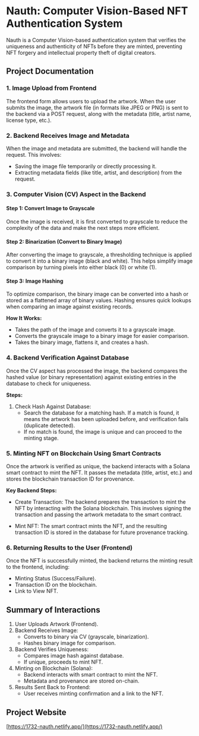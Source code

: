 # Nauth: Computer Vision-Based NFT Authentication System

Nauth is a Computer Vision-based authentication system that verifies the uniqueness and authenticity of NFTs before they are minted, preventing NFT forgery and intellectual property theft of digital creators.

## Project Documentation

### 1. Image Upload from Frontend
The frontend form allows users to upload the artwork. When the user submits the image, the artwork file (in formats like JPEG or PNG) is sent to the backend via a POST request, along with the metadata (title, artist name, license type, etc.).

### 2. Backend Receives Image and Metadata
When the image and metadata are submitted, the backend will handle the request. This involves:
- Saving the image file temporarily or directly processing it.
- Extracting metadata fields (like title, artist, and description) from the request.

### 3. Computer Vision (CV) Aspect in the Backend
#### Step 1: Convert Image to Grayscale
Once the image is received, it is first converted to grayscale to reduce the complexity of the data and make the next steps more efficient.

#### Step 2: Binarization (Convert to Binary Image)
After converting the image to grayscale, a thresholding technique is applied to convert it into a binary image (black and white). This helps simplify image comparison by turning pixels into either black (0) or white (1).

#### Step 3: Image Hashing
To optimize comparison, the binary image can be converted into a hash or stored as a flattened array of binary values. Hashing ensures quick lookups when comparing an image against existing records.

**How It Works:**
- Takes the path of the image and converts it to a grayscale image.
- Converts the grayscale image to a binary image for easier comparison.
- Takes the binary image, flattens it, and creates a hash.

### 4. Backend Verification Against Database
Once the CV aspect has processed the image, the backend compares the hashed value (or binary representation) against existing entries in the database to check for uniqueness.

**Steps:**
1. Check Hash Against Database:
   - Search the database for a matching hash. If a match is found, it means the artwork has been uploaded before, and verification fails (duplicate detected).
   - If no match is found, the image is unique and can proceed to the minting stage.

### 5. Minting NFT on Blockchain Using Smart Contracts
Once the artwork is verified as unique, the backend interacts with a Solana smart contract to mint the NFT. It passes the metadata (title, artist, etc.) and stores the blockchain transaction ID for provenance.

**Key Backend Steps:**
- Create Transaction:
   The backend prepares the transaction to mint the NFT by interacting with the Solana blockchain. This involves signing the transaction and passing the artwork metadata to the smart contract.
  
- Mint NFT:
   The smart contract mints the NFT, and the resulting transaction ID is stored in the database for future provenance tracking.

### 6. Returning Results to the User (Frontend)
Once the NFT is successfully minted, the backend returns the minting result to the frontend, including:
- Minting Status (Success/Failure).
- Transaction ID on the blockchain.
- Link to View NFT.

## Summary of Interactions
1. User Uploads Artwork (Frontend).
2. Backend Receives Image:
   - Converts to binary via CV (grayscale, binarization).
   - Hashes binary image for comparison.
3. Backend Verifies Uniqueness:
   - Compares image hash against database.
   - If unique, proceeds to mint NFT.
4. Minting on Blockchain (Solana):
   - Backend interacts with smart contract to mint the NFT.
   - Metadata and provenance are stored on-chain.
5. Results Sent Back to Frontend:
   - User receives minting confirmation and a link to the NFT.

## Project Website
[https://1732-nauth.netlify.app/](https://1732-nauth.netlify.app/)